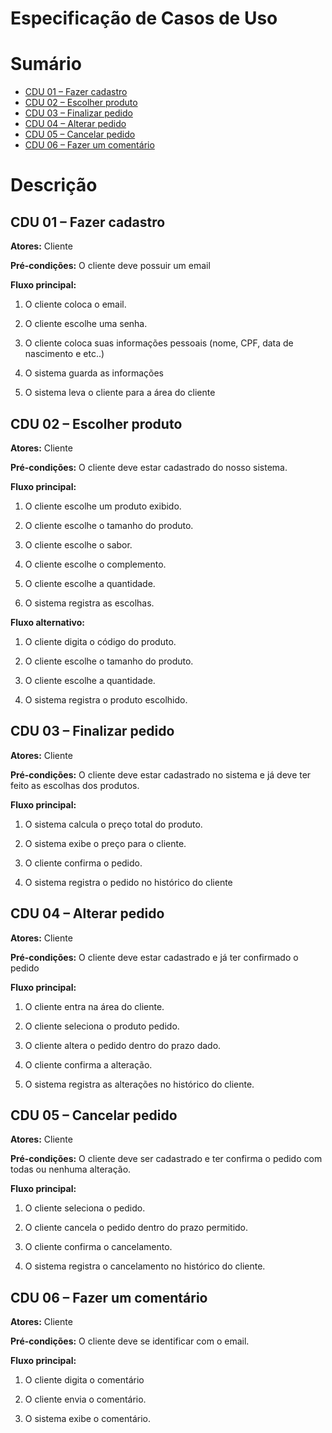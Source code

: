 # Especificação de Casos de Uso

# Sumário
- [CDU 01 – Fazer cadastro](#cdu-01---fazer-cadastro)
- [CDU 02 – Escolher produto](#cdu-02---escolher-produto)
- [CDU 03 – Finalizar pedido](#cdu-03---finalizar-pedido)
- [CDU 04 – Alterar pedido](#cdu-04---alterar-pedido)
- [CDU 05 – Cancelar pedido](#cdu-05---cancelar-pedido)
- [CDU 06 – Fazer um comentário](#cdu-06---fazer-um-comentário)

# Descrição

## CDU 01 – Fazer cadastro

**Atores:** Cliente 

**Pré-condições:** O cliente deve possuir um email

**Fluxo principal:**

1. O cliente coloca o email.

2. O cliente escolhe uma senha.

3. O cliente coloca suas informações pessoais (nome, CPF, data de nascimento e etc..)

4. O sistema guarda as informações

5. O sistema leva o cliente para a área do cliente

## CDU 02 – Escolher produto

**Atores:** Cliente

**Pré-condições:** O cliente deve estar cadastrado do nosso sistema.

**Fluxo principal:**

1. O cliente escolhe um produto exibido.

2. O cliente escolhe o tamanho do produto.

3. O cliente escolhe o sabor.

4. O cliente escolhe o complemento.

5. O cliente escolhe a quantidade.

6. O sistema registra as escolhas.

**Fluxo alternativo:**

1. O cliente digita o código do produto.

2. O cliente escolhe o tamanho do produto.

3. O cliente escolhe a quantidade.

4. O sistema registra o produto escolhido.
   
## CDU 03 – Finalizar pedido

**Atores:** Cliente 

**Pré-condições:** O cliente deve estar cadastrado no sistema e já deve ter feito as escolhas dos produtos.

**Fluxo principal:**

1. O sistema calcula o preço total do produto.

2. O sistema exibe o preço para o cliente.

3. O cliente confirma o pedido.

4. O sistema registra o pedido no histórico do cliente

## CDU 04 – Alterar pedido

**Atores:** Cliente

**Pré-condições:** O cliente deve estar cadastrado e já ter confirmado o pedido

**Fluxo principal:** 

1. O cliente entra na área do cliente.

2. O cliente seleciona o produto pedido.

3. O cliente altera o pedido dentro do prazo dado.

4. O cliente confirma a alteração.

5. O sistema registra as alterações no histórico do cliente.

## CDU 05 – Cancelar pedido

**Atores:** Cliente 

**Pré-condições:** O cliente deve ser cadastrado e ter confirma o pedido com todas ou nenhuma alteração.

**Fluxo principal:**

1. O cliente seleciona o pedido.

2. O cliente cancela o pedido dentro do prazo permitido.

3. O cliente confirma o cancelamento.

4. O sistema registra o cancelamento no histórico do cliente.



## CDU 06 – Fazer um comentário

**Atores:** Cliente 

**Pré-condições:** O cliente deve se identificar com o email.

**Fluxo principal:**

1. O cliente digita o comentário

2. O cliente envia o comentário.

3. O sistema exibe o comentário.


